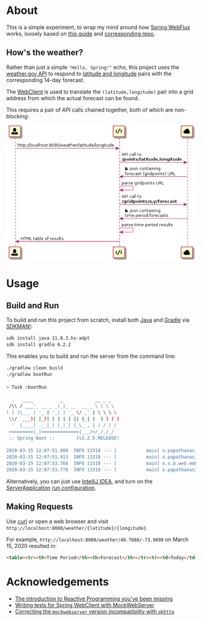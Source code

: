 # About

This is a simple experiment, to wrap my mind around how [Spring WebFlux](https://docs.spring.io/spring-framework/docs/current/spring-framework-reference/web-reactive.html#spring-webflux) works, loosely based on [this guide](https://spring.io/guides/gs/reactive-rest-service/) and [corresponding repo](https://github.com/spring-guides/gs-reactive-rest-service).

## How's the weather?

Rather than just a simple `"Hello, Spring!"` echo, this project uses the [weather.gov API](https://www.weather.gov/documentation/services-web-api) to respond to [latitude and longitude](https://en.wikipedia.org/wiki/Geographic_coordinate_system#Latitude_and_longitude) pairs with the corresponding 14-day forecast.

The [WebClient](https://docs.spring.io/spring-framework/docs/current/javadoc-api/org/springframework/web/reactive/function/client/WebClient.html) is used to translate the `(latitude,longitude)` pair into a grid address from which the actual forecast can be found.

This requires a pair of API calls chained together, both of which are non-blocking:

![](.diagram.png)

# Usage

## Build and Run

To build and run this project from scratch, install both [Java](https://www.java.com/) and [Gradle](https://gradle.org/) via [SDKMAN!](https://sdkman.io):

```sh
sdk install java 11.0.3.hs-adpt
sdk install gradle 6.2.2
```

This enables you to build and run the server from the command line:

```sh
./gradlew clean build
./gradlew bootRun

> Task :bootRun

  .   ____          _            __ _ _
 /\\ / ___'_ __ _ _(_)_ __  __ _ \ \ \ \
( ( )\___ | '_ | '_| | '_ \/ _` | \ \ \ \
 \\/  ___)| |_)| | | | | || (_| |  ) ) ) )
  '  |____| .__|_| |_|_| |_\__, | / / / /
 =========|_|==============|___/=/_/_/_/
 :: Spring Boot ::        (v2.2.5.RELEASE)

2020-03-15 12:07:51.908  INFO 13318 --- [           main] o.papathanasiou.denis.ServerApplication  : Starting ServerApplication on localhost with PID 13318 (/.../spring-webflux/build/classes/java/main started by denis in /.../spring-webflux)
2020-03-15 12:07:51.913  INFO 13318 --- [           main] o.papathanasiou.denis.ServerApplication  : No active profile set, falling back to default profiles: default
2020-03-15 12:07:53.768  INFO 13318 --- [           main] o.s.b.web.embedded.netty.NettyWebServer  : Netty started on port(s): 8080
2020-03-15 12:07:53.778  INFO 13318 --- [           main] o.papathanasiou.denis.ServerApplication  : Started ServerApplication in 2.439 seconds (JVM running for 2.922)
```

Alternatively, you can just use [IntelliJ IDEA](https://www.jetbrains.com/idea/), and turn on the [ServerApplication](.idea/runConfigurations/ServerApplication.xml) [run configuration](https://www.jetbrains.com/help/idea/run-debug-configurations-dialog.html).

## Making Requests

Use [curl](https://curl.haxx.se/) or open a web browser and visit `http://localhost:8080/weather/{latitude}/{longitude}`.

For example, `http://localhost:8080/weather/40.7688/-73.9898` on March 15, 2020 resulted in:

```html
<table><tr><th>Time Period</th><th>Forecast</th></tr><tr><td>Today</td><td>Sunny. High near 52, with temperatures falling to around 49 in the afternoon. North wind around 8 mph.</td></tr><tr><td>Tonight</td><td>Mostly clear, with a low around 33. Northeast wind around 8 mph.</td></tr><tr><td>Monday</td><td>Mostly sunny, with a high near 45. East wind around 10 mph.</td></tr><tr><td>Monday Night</td><td>A chance of rain showers after 9pm. Mostly cloudy, with a low around 39. Southeast wind 7 to 10 mph. Chance of precipitation is 40%.</td></tr><tr><td>Tuesday</td><td>A chance of rain showers. Mostly cloudy, with a high near 56. South wind around 9 mph, with gusts as high as 21 mph. Chance of precipitation is 50%.</td></tr><tr><td>Tuesday Night</td><td>A slight chance of rain showers before midnight. Partly cloudy, with a low around 36.</td></tr><tr><td>Wednesday</td><td>Sunny, with a high near 48.</td></tr><tr><td>Wednesday Night</td><td>A slight chance of snow showers after midnight. Partly cloudy, with a low around 36.</td></tr><tr><td>Thursday</td><td>A chance of snow showers before 9am, then a chance of rain and snow showers. Mostly cloudy, with a high near 51. Chance of precipitation is 50%.</td></tr><tr><td>Thursday Night</td><td>A chance of rain showers. Mostly cloudy, with a low around 46. Chance of precipitation is 50%.</td></tr><tr><td>Friday</td><td>A chance of rain showers. Cloudy, with a high near 66. Chance of precipitation is 50%.</td></tr><tr><td>Friday Night</td><td>A chance of rain showers. Mostly cloudy, with a low around 45. Chance of precipitation is 40%.</td></tr><tr><td>Saturday</td><td>A chance of rain showers. Partly sunny, with a high near 51. Chance of precipitation is 30%.</td></tr><tr><td>Saturday Night</td><td>A slight chance of snow showers. Partly cloudy, with a low around 29.</td></tr></table>
```

# Acknowledgements

* [The introduction to Reactive Programming you've been missing](https://gist.github.com/staltz/868e7e9bc2a7b8c1f754)
* [Writing tests for Spring WebClient with MockWebServer](https://codingtim.github.io/webclient-testing/)
* [Correcting the `mockwebserver` version incompatibility with `okhttp`](https://github.com/square/okhttp/issues/5379#issuecomment-577573283)
